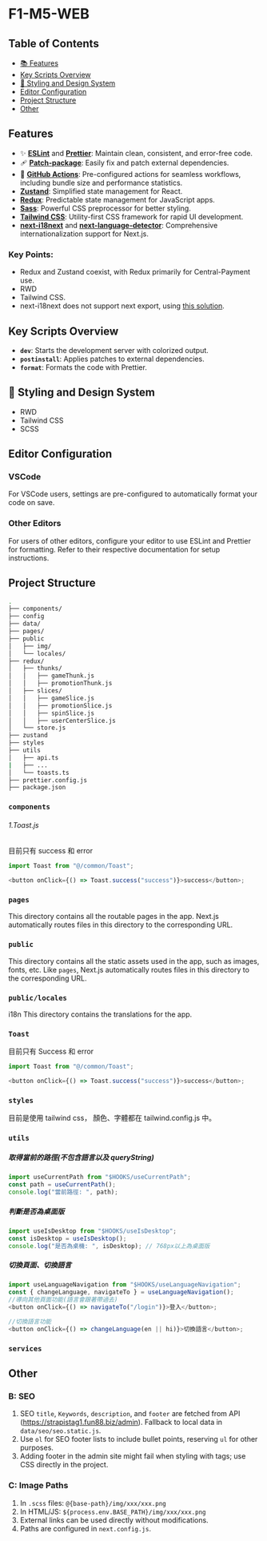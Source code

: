# F1-M5-WEB

## Table of Contents

-   [📚 Features](#features)
-   [Key Scripts Overview](#key-scripts-overview)
-   [🎨 Styling and Design System](#styling-and-design-system)
-   [Editor Configuration](#editor-configuration)
-   [Project Structure](#project-structure)
-   [Other](#other)

## Features

-   ✨ **[ESLint](https://eslint.org/)** and **[Prettier](https://prettier.io/)**: Maintain clean, consistent, and error-free code.
-   🩹 **[Patch-package](https://www.npmjs.com/package/patch-package)**: Easily fix and patch external dependencies.
-   🚀 **[GitHub Actions](https://github.com/features/actions)**: Pre-configured actions for seamless workflows, including bundle size and performance statistics.
-   **[Zustand](https://zustand.surge.sh/)**: Simplified state management for React.
-   **[Redux](https://redux.js.org/)**: Predictable state management for JavaScript apps.
-   **[Sass](https://sass-lang.com/)**: Powerful CSS preprocessor for better styling.
-   **[Tailwind CSS](https://tailwindcss.com/)**: Utility-first CSS framework for rapid UI development.
-   **[next-i18next](https://github.com/isaachinman/next-i18next)** and **[next-language-detector](https://github.com/i18next/next-language-detector)**: Comprehensive internationalization support for Next.js.

### Key Points:

-   Redux and Zustand coexist, with Redux primarily for Central-Payment use.
-   RWD
-   Tailwind CSS.
-   next-i18next does not support next export, using [this solution](https://locize.com/blog/next-i18n-static/).

## Key Scripts Overview

-   **`dev`**: Starts the development server with colorized output.
-   **`postinstall`**: Applies patches to external dependencies.
-   **`format`**: Formats the code with Prettier.

## 🎨 Styling and Design System

-   RWD
-   Tailwind CSS
-   SCSS

## Editor Configuration

### VSCode

For VSCode users, settings are pre-configured to automatically format your code on save.

### Other Editors

For users of other editors, configure your editor to use ESLint and Prettier for formatting. Refer to their respective documentation for setup instructions.

## Project Structure

```sh
.
├── components/
├── config
├── data/
├── pages/
├── public
│   ├── img/
│   └── locales/
├── redux/
│   ├── thunks/
│   │   ├── gameThunk.js
│   │   ├── promotionThunk.js
│   ├── slices/
│   │   ├── gameSlice.js
│   │   ├── promotionSlice.js
│   │   ├── spinSlice.js
│   │   ├── userCenterSlice.js
│   └── store.js
├── zustand
├── styles
├── utils
│   ├── api.ts
|   ├── ...
│   └── toasts.ts
├── prettier.config.js
├── package.json

```

### `components`

###### 1.Toast.js

目前只有 success 和 error

```javascript
import Toast from "@/common/Toast";

<button onClick={() => Toast.success("success")}>success</button>;
```

### `pages`

This directory contains all the routable pages in the app. Next.js automatically routes files in this directory to the corresponding URL.

### `public`

This directory contains all the static assets used in the app, such as images, fonts, etc. Like `pages`, Next.js automatically routes files in this directory to the corresponding URL.

### `public/locales`

i18n
This directory contains the translations for the app.

### `Toast`

目前只有 Success 和 error

```javascript
import Toast from "@/common/Toast";

<button onClick={() => Toast.success("success")}>success</button>;
```

### `styles`

目前是使用 tailwind css， 顏色、字體都在 tailwind.config.js 中。

### `utils`

##### 取得當前的路徑(不包含語言以及 queryString)

```javascript
import useCurrentPath from "$HOOKS/useCurrentPath";
const path = useCurrentPath();
console.log("當前路徑: ", path);
```

##### 判斷是否為桌面版

```javascript
import useIsDesktop from "$HOOKS/useIsDesktop";
const isDesktop = useIsDesktop();
console.log("是否為桌機: ", isDesktop); // 768px以上為桌面版
```

##### 切換頁面、切換語言

```javascript
import useLanguageNavigation from "$HOOKS/useLanguageNavigation";
const { changeLanguage, navigateTo } = useLanguageNavigation();
//導向其他頁面功能(語言會跟著帶過去)
<button onClick={() => navigateTo("/login")}>登入</button>;

//切換語言功能
<button onClick={() => changeLanguage(en || hi)}>切換語言</button>;
```

### `services`

## Other

### B: SEO

1. SEO `title`, `Keywords`, `description`, and `footer` are fetched from API (https://strapistag1.fun88.biz/admin). Fallback to local data in `data/seo/seo.static.js`.
2. Use `ol` for SEO footer lists to include bullet points, reserving `ul` for other purposes.
3. Adding footer in the admin site might fail when styling with tags; use CSS directly in the project.

### C: Image Paths

1. In `.scss` files: `@{base-path}/img/xxx/xxx.png`
2. In HTML/JS: `${process.env.BASE_PATH}/img/xxx/xxx.png`
3. External links can be used directly without modifications.
4. Paths are configured in `next.config.js`.
